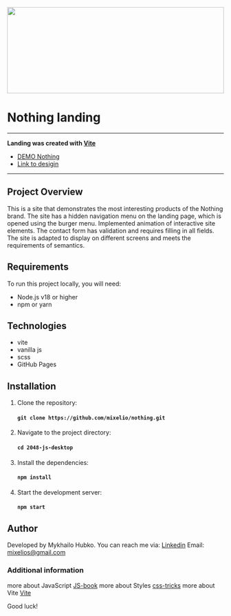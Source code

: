 <img src='https://www.theschoolrun.com/sites/theschoolrun.com/files/article_images/what_is_sound.jpg' height="200px" width="100%"/>

# Nothing landing
___

**Landing was created with [Vite](https://vite.dev/)**

- [DEMO Nothing](https://mixelio.github.io/nothing/)
- [Link to desigin](https://www.figma.com/design/FQCLYMAdb0uUgHIeu3Xj7F/Nothing?m=auto&t=To4ldBQCY1G8IKVU-6)

___

## Project Overview

This is a site that demonstrates the most interesting products of the Nothing brand. The site has a hidden navigation menu on the landing page, which is opened using the burger menu. Implemented animation of interactive site elements. The contact form has validation and requires filling in all fields. The site is adapted to display on different screens and meets the requirements of semantics.

## Requirements

  To run this project locally, you will need:

   - Node.js v18 or higher
   - npm or yarn

## Technologies

  + vite
  + vanilla js
  + scss
  + GitHub Pages

## Installation

1. Clone the repository:

    #### `git clone https://github.com/mixelio/nothing.git`

2. Navigate to the project directory:

    #### `cd 2048-js-desktop`

3. Install the dependencies:

    #### `npm install`

4. Start the development server:

    #### `npm start`

## Author

  Developed by Mykhailo Hubko. You can reach me via: [Linkedin](https://www.linkedin.com/in/michael-hubko/)
  Email: mixelios@gmail.com

### Additional information

  more about JavaScript [JS-book](https://javascript.info/)
  more about Styles [css-tricks](https://css-tricks.com/)
  more about Vite [Vite](https://vite.dev/)

Good luck!